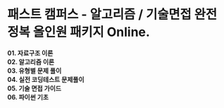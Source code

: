 # 패스트 캠퍼스 - 알고리즘 / 기술면접 완전 정복 올인원 패키지 Online.

**01. 자료구조 이론**  
**02. 알고리즘 이론**  
**03. 유형별 문제 풀이**  
**04. 실전 코딩테스트 문제풀이**  
**05. 기술 면접 가이드**  
**06. 파이썬 기초**
